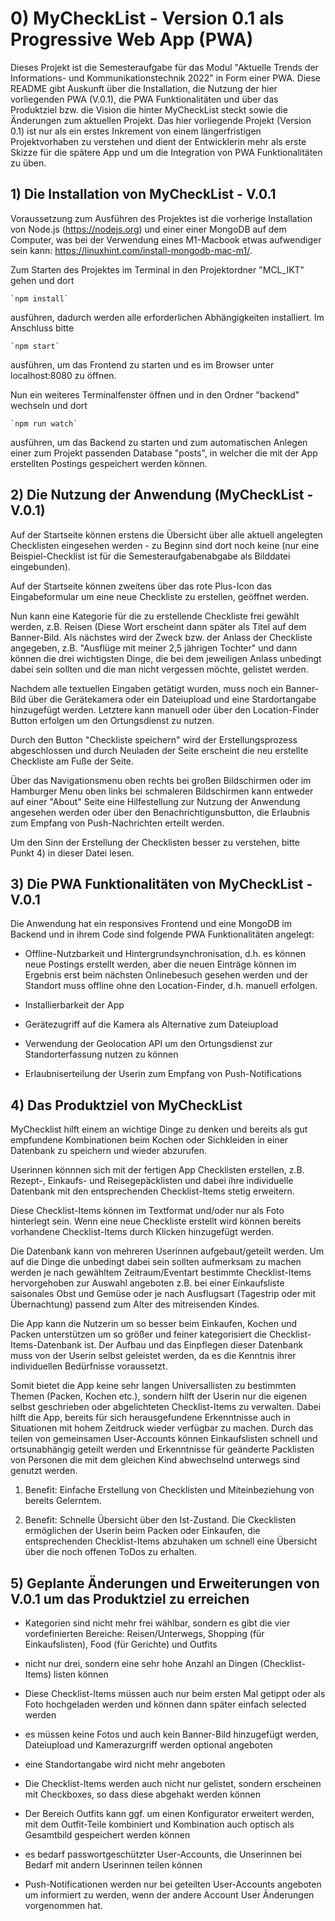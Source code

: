 # 0) MyCheckList - Version 0.1 als Progressive Web App (PWA)

Dieses Projekt ist die Semesteraufgabe für das Modul "Aktuelle Trends der Informations- und Kommunikationstechnik 2022" in Form einer PWA. Diese README gibt Auskunft über die Installation, die Nutzung der hier vorliegenden PWA (V.0.1), die PWA Funktionalitäten und über das Produktziel bzw. die Vision die hinter MyCheckList steckt sowie die Änderungen zum aktuellen Projekt. Das hier vorliegende Projekt (Version 0.1) ist nur als ein erstes Inkrement von einem längerfristigen Projektvorhaben zu verstehen und dient der Entwicklerin mehr als erste Skizze für die spätere App und um die Integration von PWA Funktionalitäten zu üben.


## 1) Die Installation von MyCheckList - V.0.1

Voraussetzung zum Ausführen des Projektes ist die vorherige Installation von Node.js (https://nodejs.org) und einer einer MongoDB auf dem Computer, was bei der Verwendung eines M1-Macbook etwas aufwendiger sein kann: https://linuxhint.com/install-mongodb-mac-m1/.


Zum Starten des Projektes im Terminal in den Projektordner "MCL_IKT" gehen und dort 

    `npm install`

ausführen, dadurch werden alle erforderlichen Abhängigkeiten installiert. Im Anschluss bitte

	`npm start` 

ausführen, um das Frontend zu starten und es im Browser unter localhost:8080 zu öffnen.


Nun ein weiteres Terminalfenster öffnen und in den Ordner "backend" wechseln und dort
    
    `npm run watch` 

ausführen, um das Backend zu starten und zum automatischen Anlegen einer zum Projekt passenden Database "posts", in welcher die mit der App erstellten Postings gespeichert werden können.



## 2) Die Nutzung der Anwendung (MyCheckList - V.0.1)

Auf der Startseite können erstens die Übersicht über alle aktuell angelegten Checklisten eingesehen werden - zu Beginn sind dort noch keine (nur eine Beispiel-Checklist ist für die Semesteraufgabenabgabe als Bilddatei eingebunden).

Auf der Startseite können zweitens über das rote Plus-Icon das Eingabeformular um eine neue Checkliste zu erstellen, geöffnet werden.

Nun kann eine Kategorie für die zu erstellende Checkliste frei gewählt werden, z.B. Reisen (Diese Wort erscheint dann später als Titel auf dem Banner-Bild. Als nächstes wird der Zweck bzw. der Anlass der Checkliste angegeben, z.B. "Ausflüge mit meiner 2,5 jährigen Tochter" und dann können die drei wichtigsten Dinge, die bei dem jeweiligen Anlass unbedingt dabei sein sollten und die man nicht vergessen möchte, gelistet werden.

Nachdem alle textuellen Eingaben getätigt wurden, muss noch ein Banner-Bild über die Gerätekamera oder ein Dateiupload und eine Stardortangabe hinzugefügt werden. Letztere kann manuell oder über den Location-Finder Button erfolgen um den Ortungsdienst zu nutzen.

Durch den Button "Checkliste speichern" wird der Erstellungsprozess abgeschlossen und durch Neuladen der Seite erscheint die neu erstellte Checkliste am Fuße der Seite. 

Über das Navigationsmenu oben rechts bei großen Bildschirmen oder im Hamburger Menu oben links bei schmaleren Bildschirmen kann entweder auf einer "About" Seite eine Hilfestellung zur Nutzung der Anwendung angesehen werden oder über den Benachrichtigunsbutton, die Erlaubnis zum Empfang von Push-Nachrichten erteilt werden.

Um den Sinn der Erstellung der Checklisten besser zu verstehen, bitte Punkt 4) in dieser Datei lesen.


## 3) Die PWA Funktionalitäten von MyCheckList - V.0.1

Die Anwendung hat ein responsives Frontend und eine MongoDB im Backend und in ihrem Code sind folgende PWA Funktionalitäten angelegt:

- Offline-Nutzbarkeit und Hintergrundsynchronisation, d.h. es können neue Postings erstellt werden, aber die neuen Einträge können im Ergebnis erst beim nächsten Onlinebesuch gesehen werden und der Standort muss offline ohne den Location-Finder, 
d.h. manuell erfolgen.

- Installierbarkeit der App

- Gerätezugriff auf die Kamera als Alternative zum Dateiupload

- Verwendung der Geolocation API um den Ortungsdienst zur Standorterfassung nutzen zu können

- Erlaubniserteilung der Userin zum Empfang von Push-Notifications


## 4) Das Produktziel von MyCheckList

MyChecklist hilft einem an wichtige Dinge zu denken und bereits als gut empfundene Kombinationen beim Kochen oder Sichkleiden in einer Datenbank zu speichern und wieder abzurufen.

Userinnen könnnen sich mit der fertigen App Checklisten erstellen, z.B. Rezept-, Einkaufs- und Reisegepäcklisten und dabei ihre individuelle Datenbank mit den entsprechenden Checklist-Items stetig erweitern. 

Diese Checklist-Items können im Textformat und/oder nur als Foto hinterlegt sein. Wenn eine neue Checkliste erstellt wird können bereits vorhandene Checklist-Items durch Klicken hinzugefügt werden. 

Die Datenbank kann von mehreren Userinnen aufgebaut/geteilt werden. Um auf die Dinge die unbedingt dabei sein sollten aufmerksam zu machen werden je nach gewähltem Zeitraum/Eventart bestimmte Checklist-Items hervorgehoben zur Auswahl angeboten z.B. bei einer Einkaufsliste saisonales Obst und Gemüse oder je nach Ausflugsart (Tagestrip oder mit Übernachtung) passend zum Alter des mitreisenden Kindes. 

Die App kann die Nutzerin um so besser beim Einkaufen, Kochen und Packen unterstützen um so größer und feiner kategorisiert die Checklist-Items-Datenbank ist. Der Aufbau und das Einpflegen dieser Datenbank muss von der Userin selbst geleistet werden, da es die Kenntnis ihrer individuellen Bedürfnisse voraussetzt. 

Somit bietet die App keine sehr langen Universallisten zu bestimmten Themen (Packen, Kochen etc.), sondern hilft der Userin nur die eigenen selbst geschrieben oder abgelichteten Checklist-Items zu verwalten. Dabei hilft die App, bereits für sich herausgefundene Erkenntnisse auch in Situationen mit hohem Zeitdruck wieder verfügbar zu machen. Durch das teilen von gemeinsamen User-Accounts können Einkaufslisten schnell und ortsunabhängig geteilt werden und Erkenntnisse für geänderte Packlisten von Personen die mit dem gleichen Kind abwechselnd unterwegs sind genutzt werden.

1. Benefit: Einfache Erstellung von Checklisten und Miteinbeziehung von bereits Gelerntem.

2. Benefit: Schnelle Übersicht über den Ist-Zustand. Die Ckecklisten ermöglichen der Userin beim Packen oder Einkaufen, die entsprechenden Checklist-Items abzuhaken um schnell eine Übersicht über die noch offenen ToDos zu erhalten.



## 5) Geplante Änderungen und Erweiterungen von V.0.1 um das Produktziel zu erreichen

- Kategorien sind nicht mehr frei wählbar, sondern es gibt die vier vordefinierten Bereiche: Reisen/Unterwegs, Shopping (für Einkaufslisten), Food (für Gerichte) und Outfits

- nicht nur drei, sondern eine sehr hohe Anzahl an Dingen (Checklist-Items) listen können

- Diese Checklist-Items müssen auch nur beim ersten Mal getippt oder als Foto hochgeladen werden und können dann später einfach selected werden

- es müssen keine Fotos und auch kein Banner-Bild hinzugefügt werden, Dateiupload und Kamerazurgriff werden optional angeboten

- eine Standortangabe wird nicht mehr angeboten

- Die Checklist-Items werden auch nicht nur gelistet, sondern erscheinen mit Checkboxes, so dass diese abgehakt werden können

- Der Bereich Outfits kann ggf. um einen Konfigurator erweitert werden, mit dem Outfit-Teile kombiniert und Kombination auch optisch als Gesamtbild gespeichert werden können

- es bedarf passwortgeschützter User-Accounts, die Unserinnen bei Bedarf mit andern Userinnen teilen können

- Push-Notificationen werden nur bei geteilten User-Accounts angeboten um informiert zu werden, wenn der andere Account User Änderungen vorgenommen hat.